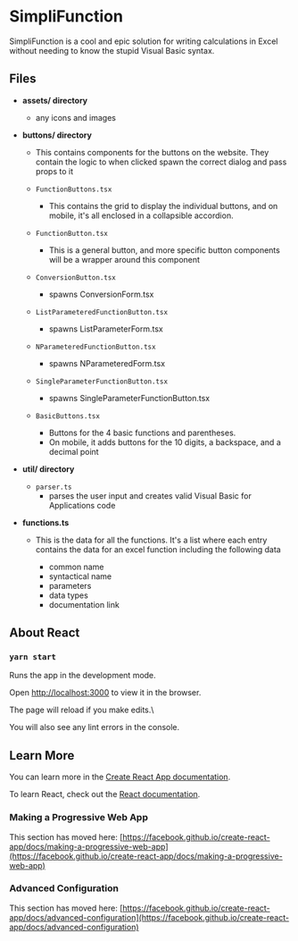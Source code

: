 
# SimpliFunction  

SimpliFunction is a cool and epic solution for writing calculations in Excel without needing to know the stupid Visual Basic syntax.

## Files

- **assets/ directory**
	- any icons and images

- **buttons/ directory**
	- This contains components for the buttons on the website. They contain the logic to when clicked spawn the correct dialog and pass props to it

	- `FunctionButtons.tsx`
		- This contains the grid to display the individual buttons, and on mobile, it's all enclosed in a collapsible accordion.

	- `FunctionButton.tsx`
		- This is a general button, and more specific button components will be a wrapper around this component

	- `ConversionButton.tsx`
		- spawns ConversionForm.tsx

	- `ListParameteredFunctionButton.tsx`
		- spawns ListParameterForm.tsx

	- `NParameteredFunctionButton.tsx`

		- spawns NParameteredForm.tsx

	- `SingleParameterFunctionButton.tsx`
		- spawns SingleParameterFunctionButton.tsx
		
	- `BasicButtons.tsx`
		- Buttons for the 4 basic functions and parentheses.
		- On mobile, it adds buttons for the 10 digits, a backspace, and a decimal point
- **util/ directory**
	- `parser.ts`
		- parses the user input and creates valid Visual Basic for Applications code

- **functions.ts**

	- This is the data for all the functions. It's a list where each entry contains the data for an excel function including the following data

		- common name
		- syntactical name
		- parameters
		- data types
		- documentation link

## About React

### `yarn start`
  

Runs the app in the development mode.


Open [http://localhost:3000](http://localhost:3000) to view it in the browser.

The page will reload if you make edits.\

You will also see any lint errors in the console.

## Learn More

You can learn more in the [Create React App documentation](https://facebook.github.io/create-react-app/docs/getting-started).

To learn React, check out the [React documentation](https://reactjs.org/).

### Making a Progressive Web App

This section has moved here: [https://facebook.github.io/create-react-app/docs/making-a-progressive-web-app](https://facebook.github.io/create-react-app/docs/making-a-progressive-web-app)

### Advanced Configuration

This section has moved here: [https://facebook.github.io/create-react-app/docs/advanced-configuration](https://facebook.github.io/create-react-app/docs/advanced-configuration)
